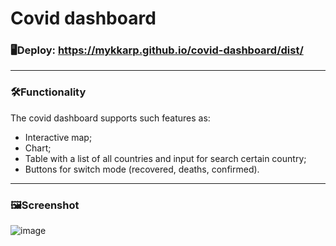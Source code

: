 # Covid dashboard

### 🖥Deploy: https://mykkarp.github.io/covid-dashboard/dist/
___
### 🛠Functionality
The covid dashboard supports such features as:
- Interactive map;
- Chart;
- Table with a list of all countries and input for search certain country;
- Buttons for switch mode (recovered,  deaths, confirmed).
___

### 🖼Screenshot

![image](https://user-images.githubusercontent.com/59795550/121809269-dd81cf80-cc64-11eb-8f13-074bf506a3fd.png)


